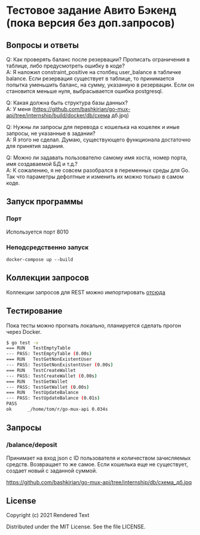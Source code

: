 # Тестовое задание Авито Бэкенд (пока версия без доп.запросов)

## Вопросы и ответы

Q: Как проверять баланс после резервации? Прописать ограничения в таблице, либо предусмотреть ошибку в коде?  
A: Я наложил constraint_positive на столбец user_balance в табличке balance. Если резервация существует в таблице, то принимается попытка уменьшить баланс, на сумму, указанную в резервации. Если он становится меньше нуля, выбрасывается ошибка postgresql.

Q: Какая должна быть структура базы данных?  
A: У меня (https://github.com/bashkirian/go-mux-api/tree/internship/build/docker/db/схема дб.jpq)

Q: Нужны ли запросы для перевода с кошелька на кошелек и иные запросы, не указанные в задании?  
A: Я этого не сделал. Думаю, существующего функционала достаточно для принятия задания.

Q: Можно ли задавать пользователю самому имя хоста, номер порта, имя создаваемой БД и т.д.?  
A: К сожалению, я не совсем разобрался в переменных среды для Go. Так что параметры дефолтные и изменить их можно только в самом коде.

## Запуск программы

### Порт

Используется порт 8010

### Неподсредственно запуск 
```ShellSession
docker-compose up --build
```
## Коллекции запросов

Коллекции запросов для REST можно импортировать [отсюда](https://github.com/bashkirian/go-mux-api/tree/internship/Postman)

## Тестирование

Пока тесты можно прогнать локально, планируется сделать прогон через Docker.  
```bash
$ go test -v
=== RUN   TestEmptyTable
--- PASS: TestEmptyTable (0.00s)
=== RUN   TestGetNonExistentUser
--- PASS: TestGetNonExistentUser (0.00s)
=== RUN   TestCreateWallet
--- PASS: TestCreateWallet (0.00s)
=== RUN   TestGetWallet
--- PASS: TestGetWallet (0.00s)
=== RUN   TestUpdateBalance
--- PASS: TestUpdateBalance (0.01s)
PASS
ok      _/home/tom/r/go-mux-api 0.034s
```
## Запросы

### /balance/deposit

Принимает на вход json с ID пользователя и количеством зачисляемых средств. Возвращает то же самое. Если кошелька еще не существует, создает новый с заданной суммой.  

https://github.com/bashkirian/go-mux-api/tree/internship/db/схема_дб.jpq

## License

Copyright (c) 2021 Rendered Text

Distributed under the MIT License. See the file LICENSE.

